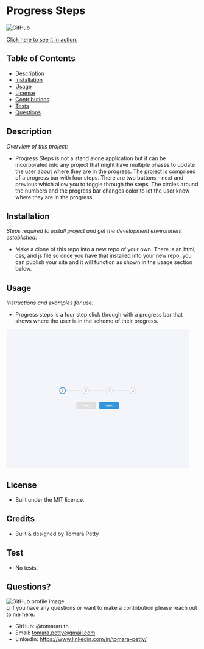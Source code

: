 # Progress Steps
  
![GitHub](https://img.shields.io/badge/license-MIT-green)

<a href="https://tomarapetty.github.io/Progress-Steps/">Click here to see it in action.</a>

## Table of Contents
* [Description](#description)
* [Installation](#installation)
* [Usage](#usage)
* [License](#license)
* [Contributions](#contributions)
* [Tests](#tests)
* [Questions](#questions)

## Description 
*Overview of this project:* 
* Progress Steps is not a stand alone application but it can be incorporated into any project that might have multiple phases to update the user about where they are in the progress. The project is comprised of a progress bar with four steps. There are two buttons - next and previous which allow you to toggle through the steps. The circles around the numbers and the progress bar changes color to let the user know where they are in the progress.

## Installation
*Steps required to install project and get the development environment established:*
* Make a clone of this repo into a new repo of your own. There is an html, css, and js file so once you have that installed into your new repo, you can publish your site and it will function as shown in the usage section below. 

## Usage
*Instructions and examples for use:* 
* Progress steps is a four step click through with a progress bar that shows where the user is in the scheme of their progress. 

<img src="Example/progress-steps.gif">

## License 
* Built under the MIT licence.

## Credits
* Built & designed by Tomara Petty

## Test
* No tests.

## Questions?
<img src="https://avatars0.githubusercontent.com/u/65513543?s=460&u=20bf726727263d5c2cb42b357ae261aff2a38e6e&v=4" alt="GitHub profile image">
<br>g
If you have any questions or want to make a contribution please reach out to me here: 

* GitHub: @tomararuth 
* Email: tomara.petty@gmail.com
* LinkedIn: https://www.linkedin.com/in/tomara-petty/
